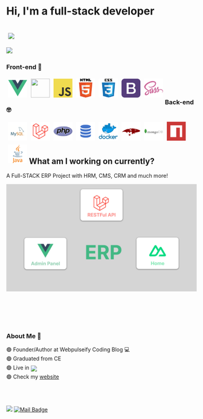 

# Hi, I'm a full-stack developer 

<br/>

<img src="https://media.tenor.com/RA0A9TBAGskAAAAM/kakashi.gif"  style="margin:5px"  />

<br/>

[![](https://img.shields.io/github/followers/omeratayilmaz?style=social)](https://www.github.com/OmerAtayilmaz)



### Front-end 🎨

<img align="left" src="https://raw.githubusercontent.com/github/explore/80688e429a7d4ef2fca1e82350fe8e3517d3494d/topics/vue/vue.png"  width="50" height="50" style="margin:5px"  />

<img align="left" src="https://nuxtjs.ir/logos/nuxt.svg"  width="50" height="50" style="margin:5px"  />

<img align="left" src="https://raw.githubusercontent.com/github/explore/80688e429a7d4ef2fca1e82350fe8e3517d3494d/topics/javascript/javascript.png" width="50" height="50" style="margin:5px" />

<img align="left" src="https://raw.githubusercontent.com/github/explore/80688e429a7d4ef2fca1e82350fe8e3517d3494d/topics/html/html.png" width="50" height="50" style="margin:5px"  />

<img align="left" src="https://raw.githubusercontent.com/github/explore/80688e429a7d4ef2fca1e82350fe8e3517d3494d/topics/css/css.png"  width="50" height="50" style="margin:5px"  />

<img align="left" src="https://raw.githubusercontent.com/github/explore/80688e429a7d4ef2fca1e82350fe8e3517d3494d/topics/bootstrap/bootstrap.png" width="50" height="50" style="margin:5px"  />

<img align="left" src="https://raw.githubusercontent.com/github/explore/80688e429a7d4ef2fca1e82350fe8e3517d3494d/topics/sass/sass.png"  width="50" height="50" style="margin:5px"   width="35" />

<br/><br/>

### Back-end 🤓
<img align="left" src="https://raw.githubusercontent.com/github/explore/80688e429a7d4ef2fca1e82350fe8e3517d3494d/topics/mysql/mysql.png"  width="50" height="50" style="margin:5px"/>
<img align="left" src="https://raw.githubusercontent.com/github/explore/80688e429a7d4ef2fca1e82350fe8e3517d3494d/topics/laravel/laravel.png"  width="50" height="50" style="margin:5px"/>
<img align="left" src="https://raw.githubusercontent.com/github/explore/80688e429a7d4ef2fca1e82350fe8e3517d3494d/topics/php/php.png"  width="50" height="50" style="margin:5px"/>
<img align="left" src="https://raw.githubusercontent.com/github/explore/80688e429a7d4ef2fca1e82350fe8e3517d3494d/topics/sql/sql.png"  width="50" height="50" style="margin:5px"/>
<img align="left" src="https://raw.githubusercontent.com/github/explore/80688e429a7d4ef2fca1e82350fe8e3517d3494d/topics/docker/docker.png"  width="50" height="50" style="margin:5px"/>

<img align="left" src="https://raw.githubusercontent.com/github/explore/80688e429a7d4ef2fca1e82350fe8e3517d3494d/topics/mongoose/mongoose.png"  width="50" height="50" style="margin:5px"/>
<img align="left" src="https://raw.githubusercontent.com/github/explore/80688e429a7d4ef2fca1e82350fe8e3517d3494d/topics/mongodb/mongodb.png"  width="50" height="50" style="margin:5px"/>
<img align="left" src="https://raw.githubusercontent.com/github/explore/80688e429a7d4ef2fca1e82350fe8e3517d3494d/topics/npm/npm.png"  width="50" height="50" style="margin:5px"/>
<img align="left" src="https://raw.githubusercontent.com/github/explore/80688e429a7d4ef2fca1e82350fe8e3517d3494d/topics/java/java.png"  width="50" height="50" style="margin:5px"/>

<br /><br />
<br /><br />

## What am I working on currently?
<p>A Full-STACK ERP Project with HRM, CMS, CRM and much more!</p>
<img  src="https://github.com/OmerAtayilmaz/OmerAtayilmaz/blob/main/singleproject.jpg" />

<br /><br />
<br /><br />

### About Me 🍵
🟢 Founder/Author at Webpulseify Coding Blog 💻 <br/>
🟢 Graduated from CE <br/>
🟢 Live in  <img src="https://upload.wikimedia.org/wikipedia/commons/thumb/b/b4/Flag_of_Turkey.svg/125px-Flag_of_Turkey.svg.png"  width="25" style="margin-bottom:-5px"/> <br/>
🟢 Check my <a href="//omeratayilmaz.com" target="_blank">website</a> 


<br /><br />

[![](https://img.shields.io/badge/linkedin-%230077B5.svg?&style=for-the-badge&logo=linkedin&logoColor=white)](https://www.linkedin.com/in/%C3%B6mer-atay%C4%B1lmaz-180006151/)
[![Mail Badge](https://img.shields.io/badge/omeratayilmaz@gmail.com-c14438?style=for-the-badge&logo=Gmail&logoColor=white&link=mailto:omeratayilmaz@gmail.com)](mailto:omeratayilmaz@gmail.com)

